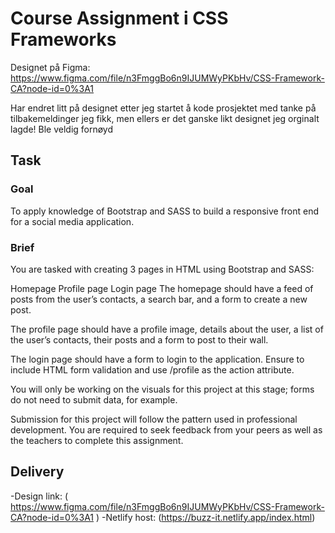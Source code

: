 # Course Assignment i CSS Frameworks
Designet på Figma: https://www.figma.com/file/n3FmggBo6n9IJUMWyPKbHv/CSS-Framework-CA?node-id=0%3A1

Har endret litt på designet etter jeg startet å kode prosjektet
med tanke på tilbakemeldinger jeg fikk, men ellers er det ganske likt designet jeg 
orginalt lagde! Ble veldig fornøyd

## Task 
### Goal
To apply knowledge of Bootstrap and SASS to build a responsive front end for a social media application.

### Brief
You are tasked with creating 3 pages in HTML using Bootstrap and SASS:

Homepage
Profile page
Login page
The homepage should have a feed of posts from the user’s contacts, a search bar, and a form to create a new post.

The profile page should have a profile image, details about the user, a list of the user’s contacts, their posts and a form to post to their wall.

The login page should have a form to login to the application. Ensure to include HTML form validation and use /profile as the action attribute.

You will only be working on the visuals for this project at this stage; forms do not need to submit data, for example.

Submission for this project will follow the pattern used in professional development. You are required to seek feedback from your peers as well as the teachers to complete this assignment.

## Delivery
-Design link: ( https://www.figma.com/file/n3FmggBo6n9IJUMWyPKbHv/CSS-Framework-CA?node-id=0%3A1 )
-Netlify host: (https://buzz-it.netlify.app/index.html)
